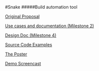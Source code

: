 #Snake
#####Build automation tool

[Original Proposal](https://docs.google.com/document/d/1hfBLvl_FkP1JtgBj5t3raP8HmeuQY9Zg8p_4lSNKdDI/edit?usp=sharing)

[Use cases and documentation (Milestone 2)](https://docs.google.com/document/d/1l0agazWrUOcKCruIe34M2wXwE6h7rFUaXPE32aPi_FA/edit)

[Design Doc (Milestone 4)](https://docs.google.com/document/d/11GJTnJUQ8J-Fb4-x7DVcRWhVzBOi4LK4IJF5PmA7GwQ/edit)

[Source Code Examples](https://bitbucket.org/jahrndez/snake/src/22e4ea2a0fde8aac00b35af3e58a59e7cbc710bf/demo/?at=master)

[The Poster](https://drive.google.com/file/d/0B7Qa-eLpQZL2cjdqSFl5R2JmbEE/view?usp=sharing)

[Demo Screencast](https://drive.google.com/a/cs.washington.edu/file/d/0B-Di_3eTyRCBS3pacDQzTzFDWU0/view?usp=sharing)
